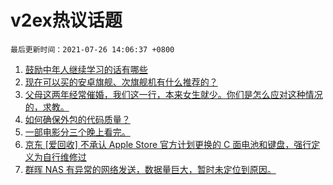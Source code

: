 # v2ex热议话题

`最后更新时间：2021-07-26 14:06:37 +0800`

1. [鼓励中年人继续学习的话有哪些](https://www.v2ex.com/t/791621)
1. [现在可以买的安卓旗舰、次旗舰机有什么推荐的？](https://www.v2ex.com/t/791645)
1. [父母这两年经常催婚，我们这一行，本来女生就少。你们是怎么应对这种情况的，求教。](https://www.v2ex.com/t/791690)
1. [如何确保外包的代码质量？](https://www.v2ex.com/t/791701)
1. [一部电影分三个晚上看完。](https://www.v2ex.com/t/791684)
1. [京东 [爱回收] 不承认 Apple Store 官方计划更换的 C 面电池和键盘，强行定义为自行维修过](https://www.v2ex.com/t/791656)
1. [群晖 NAS 有异常的网络发送，数据量巨大，暂时未定位到原因。](https://www.v2ex.com/t/791648)

